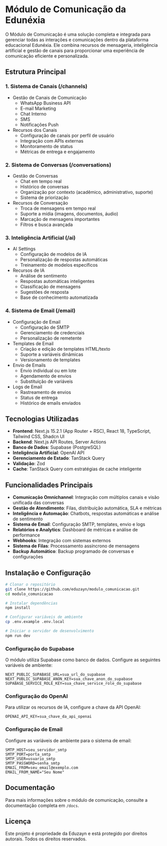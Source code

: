 # Módulo de Comunicação da Edunéxia

O Módulo de Comunicação é uma solução completa e integrada para gerenciar todas as interações e comunicações dentro da plataforma educacional Edunéxia. Ele combina recursos de mensageria, inteligência artificial e gestão de canais para proporcionar uma experiência de comunicação eficiente e personalizada.

## Estrutura Principal

### 1. Sistema de Canais (/channels)
- Gestão de Canais de Comunicação
  - WhatsApp Business API
  - E-mail Marketing
  - Chat Interno
  - SMS
  - Notificações Push
- Recursos dos Canais
  - Configuração de canais por perfil de usuário
  - Integração com APIs externas
  - Monitoramento de status
  - Métricas de entrega e engajamento

### 2. Sistema de Conversas (/conversations)
- Gestão de Conversas
  - Chat em tempo real
  - Histórico de conversas
  - Organização por contexto (acadêmico, administrativo, suporte)
  - Sistema de priorização
- Recursos de Conversação
  - Troca de mensagens em tempo real
  - Suporte a mídia (imagens, documentos, áudio)
  - Marcação de mensagens importantes
  - Filtros e busca avançada

### 3. Inteligência Artificial (/ai)
- AI Settings
  - Configuração de modelos de IA
  - Personalização de respostas automáticas
  - Treinamento de modelos específicos
- Recursos de IA
  - Análise de sentimento
  - Respostas automáticas inteligentes
  - Classificação de mensagens
  - Sugestões de resposta
  - Base de conhecimento automatizada

### 4. Sistema de Email (/email)
- Configuração de Email
  - Configuração de SMTP
  - Gerenciamento de credenciais
  - Personalização de remetente
- Templates de Email
  - Criação e edição de templates HTML/texto
  - Suporte a variáveis dinâmicas
  - Versionamento de templates
- Envio de Emails
  - Envio individual ou em lote
  - Agendamento de envios
  - Substituição de variáveis
- Logs de Email
  - Rastreamento de envios
  - Status de entrega
  - Histórico de emails enviados

## Tecnologias Utilizadas

- **Frontend**: Next.js 15.2.1 (App Router + RSC), React 18, TypeScript, Tailwind CSS, Shadcn UI
- **Backend**: Next.js API Routes, Server Actions
- **Banco de Dados**: Supabase (PostgreSQL)
- **Inteligência Artificial**: OpenAI API
- **Gerenciamento de Estado**: TanStack Query
- **Validação**: Zod
- **Cache**: TanStack Query com estratégias de cache inteligente

## Funcionalidades Principais

- **Comunicação Omnichannel**: Integração com múltiplos canais e visão unificada das conversas
- **Gestão de Atendimento**: Filas, distribuição automática, SLA e métricas
- **Inteligência e Automação**: Chatbots, respostas automáticas e análise de sentimento
- **Sistema de Email**: Configuração SMTP, templates, envio e logs
- **Relatórios e Analytics**: Dashboard de métricas e análise de performance
- **Webhooks**: Integração com sistemas externos
- **Sistema de Filas**: Processamento assíncrono de mensagens
- **Backup Automático**: Backup programado de conversas e configurações

## Instalação e Configuração

```bash
# Clonar o repositório
git clone https://github.com/eduzayn/modulo_comunicacao.git
cd modulo_comunicacao

# Instalar dependências
npm install

# Configurar variáveis de ambiente
cp .env.example .env.local

# Iniciar o servidor de desenvolvimento
npm run dev
```

### Configuração do Supabase

O módulo utiliza Supabase como banco de dados. Configure as seguintes variáveis de ambiente:

```
NEXT_PUBLIC_SUPABASE_URL=sua_url_do_supabase
NEXT_PUBLIC_SUPABASE_ANON_KEY=sua_chave_anon_do_supabase
SUPABASE_SERVICE_ROLE_KEY=sua_chave_service_role_do_supabase
```

### Configuração do OpenAI

Para utilizar os recursos de IA, configure a chave da API OpenAI:

```
OPENAI_API_KEY=sua_chave_da_api_openai
```

### Configuração de Email

Configure as variáveis de ambiente para o sistema de email:

```
SMTP_HOST=seu_servidor_smtp
SMTP_PORT=porta_smtp
SMTP_USER=usuario_smtp
SMTP_PASSWORD=senha_smtp
EMAIL_FROM=seu_email@exemplo.com
EMAIL_FROM_NAME="Seu Nome"
```

## Documentação

Para mais informações sobre o módulo de comunicação, consulte a documentação completa em `/docs`.

## Licença

Este projeto é propriedade da Eduzayn e está protegido por direitos autorais. Todos os direitos reservados.
